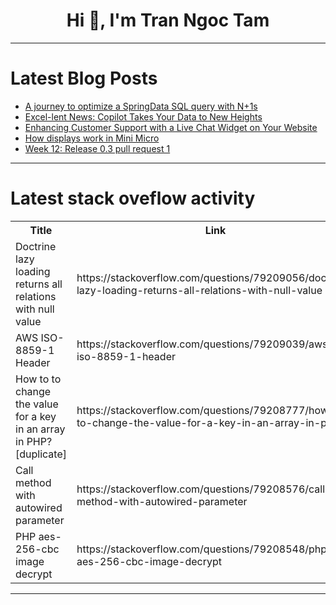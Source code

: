 <h1 align="center">Hi 👋, I'm Tran Ngoc Tam</h1>

---

# Latest Blog Posts 
<!-- BLOG-POST-LIST:START -->
- [A journey to optimize a SpringData SQL query with N+1s](https://dev.to/loiklak/a-journey-to-optimize-a-springdata-sql-query-with-n1s-2f87)
- [Excel-lent News: Copilot Takes Your Data to New Heights](https://dev.to/balagmadhu/excel-lent-news-copilot-takes-your-data-to-new-heights-jbk)
- [Enhancing Customer Support with a Live Chat Widget on Your Website](https://dev.to/aiosoftware_dev/enhancing-customer-support-with-a-live-chat-widget-on-your-website-42cj)
- [How displays work in Mini Micro](https://dev.to/joestrout/how-displays-work-in-mini-micro-21pp)
- [Week 12: Release 0.3 pull request 1](https://dev.to/mpalhutchinson/week-12-release-03-pull-request-1-3a4a)
<!-- BLOG-POST-LIST:END -->

---

# Latest stack oveflow activity
<table>
  <tr><th>Title</th><th>Link</th></tr>
  <!-- STACKOVERFLOW:START --><tr><td>Doctrine lazy loading returns all relations with null value</td><td>https://stackoverflow.com/questions/79209056/doctrine-lazy-loading-returns-all-relations-with-null-value</td></tr><tr><td>AWS ISO-8859-1 Header</td><td>https://stackoverflow.com/questions/79209039/aws-iso-8859-1-header</td></tr><tr><td>How to to change the value for a key in an array in PHP? [duplicate]</td><td>https://stackoverflow.com/questions/79208777/how-to-to-change-the-value-for-a-key-in-an-array-in-php</td></tr><tr><td>Call method with autowired parameter</td><td>https://stackoverflow.com/questions/79208576/call-method-with-autowired-parameter</td></tr><tr><td>PHP aes-256-cbc image decrypt</td><td>https://stackoverflow.com/questions/79208548/php-aes-256-cbc-image-decrypt</td></tr><!-- STACKOVERFLOW:END -->
</table>

---


